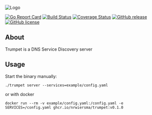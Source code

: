 ![Logo](http://svg.wiersma.co.za/github/project?lang=go&title=trumpet&tag=dns%20service%20discovery)

[![Go Report Card](https://goreportcard.com/badge/github.com/nrwiersma/trumpet)](https://goreportcard.com/report/github.com/nrwiersma/trumpet)
[![Build Status](https://github.com/nrwiersma/trumpet/actions/workflows/test.yml/badge.svg)](https://github.com/nrwiersma/trumpet/actions)
[![Coverage Status](https://coveralls.io/repos/github/nrwiersma/trumpet/badge.svg?branch=master)](https://coveralls.io/github/nrwiersma/trumpet?branch=master)
[![GitHub release](https://img.shields.io/github/release/nrwiersma/trumpet.svg)](https://github.com/nrwiersma/trumpet/releases)
[![GitHub license](https://img.shields.io/badge/license-MIT-blue.svg)](https://raw.githubusercontent.com/nrwiersma/trumpet/master/LICENSE)

## About

Trumpet is a DNS Service Discovery server

## Usage

Start the binary manually:

```shell
./trumpet server --services=example/config.yaml
```

or with docker

```shell
docker run --rm -v example/config.yaml:/config.yaml -e SERVICES=/config.yaml ghcr.io/nrwiersma/trumpet:v0.1.0
```
